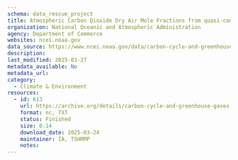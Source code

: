 ```yaml
---
schema: data_rescue_project 
title: Atmospheric Carbon Dioxide Dry Air Mole Fractions from quasi-continuous measurements at Barrow, Alaska; Mauna Loa, Hawaii; American Samoa; and South Pole, 1973-2016
organization: National Oceanic and Atmospheric Administration
agency: Department of Commerce
websites: ncei.noaa.gov
data_source: https://www.ncei.noaa.gov/data/carbon-cycle-and-greenhouse-gases-esrl-gmd/
description: 
last_modified: 2025-03-27
metadata_available: No
metadata_url: 
category:
  - Climate & Environment 
resources:
  - id: 613
    url: https://archive.org/details/carbon-cycle-and-greenhouse-gases-esrl-gmd
    format: nc, TXT
    status: Finished
    size: 0.14
    download_date: 2025-03-24
    maintainer: IA, TSHRMP
    notes: 
---
```

